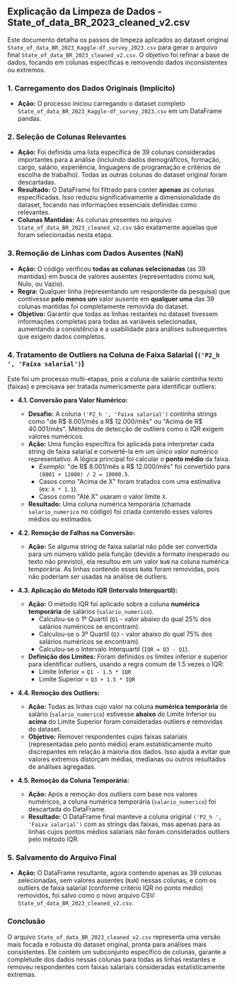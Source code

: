 ## Explicação da Limpeza de Dados - State_of_data_BR_2023_cleaned_v2.csv

Este documento detalha os passos de limpeza aplicados ao dataset original `State_of_data_BR_2023_Kaggle-df_survey_2023.csv` para gerar o arquivo final `State_of_data_BR_2023_cleaned_v2.csv`. O objetivo foi refinar a base de dados, focando em colunas específicas e removendo dados inconsistentes ou extremos.

### 1. Carregamento dos Dados Originais (Implícito)

*   **Ação:** O processo iniciou carregando o dataset completo `State_of_data_BR_2023_Kaggle-df_survey_2023.csv` em um DataFrame pandas.

### 2. Seleção de Colunas Relevantes

*   **Ação:** Foi definida uma lista específica de 39 colunas consideradas importantes para a análise (incluindo dados demográficos, formação, cargo, salário, experiência, linguagens de programação e critérios de escolha de trabalho). Todas as outras colunas do dataset original foram descartadas.
*   **Resultado:** O DataFrame foi filtrado para conter **apenas** as colunas especificadas. Isso reduziu significativamente a dimensionalidade do dataset, focando nas informações essenciais definidas como relevantes.
*   **Colunas Mantidas:** As colunas presentes no arquivo `State_of_data_BR_2023_cleaned_v2.csv` são exatamente aquelas que foram selecionadas nesta etapa.

### 3. Remoção de Linhas com Dados Ausentes (NaN)

*   **Ação:** O código verificou **todas as colunas selecionadas** (as 39 mantidas) em busca de valores ausentes (representados como `NaN`, Nulo, ou Vazio).
*   **Regra:** Qualquer linha (representando um respondente da pesquisa) que contivesse **pelo menos um** valor ausente em **qualquer uma** das 39 colunas mantidas foi completamente removida do dataset.
*   **Objetivo:** Garantir que todas as linhas restantes no dataset tivessem informações completas para todas as variáveis selecionadas, aumentando a consistência e a usabilidade para análises subsequentes que exigem dados completos.

### 4. Tratamento de Outliers na Coluna de Faixa Salarial (`('P2_h ', 'Faixa salarial')`)

Este foi um processo multi-etapas, pois a coluna de salário continha texto (faixas) e precisava ser tratada numericamente para identificar outliers:

*   **4.1. Conversão para Valor Numérico:**
    *   **Desafio:** A coluna `('P2_h ', 'Faixa salarial')` continha strings como "de R$ 8.001/mês a R$ 12.000/mês" ou "Acima de R$ 40.001/mês". Métodos de detecção de outliers como o IQR exigem valores numéricos.
    *   **Ação:** Uma função específica foi aplicada para interpretar cada string de faixa salarial e convertê-la em um único valor numérico representativo. A lógica principal foi calcular o **ponto médio** da faixa.
        *   *Exemplo:* "de R$ 8.001/mês a R$ 12.000/mês" foi convertido para `(8001 + 12000) / 2 = 10000.5`.
        *   Casos como "Acima de X" foram tratados com uma estimativa (ex: `X * 1.1`).
        *   Casos como "Até X" usaram o valor limite `X`.
    *   **Resultado:** Uma coluna numérica temporária (chamada `salario_numerico` no código) foi criada contendo esses valores médios ou estimados.

*   **4.2. Remoção de Falhas na Conversão:**
    *   **Ação:** Se alguma string de faixa salarial não pôde ser convertida para um número válido pela função (devido a formato inesperado ou texto não previsto), ela resultou em um valor `NaN` na coluna numérica temporária. As linhas contendo esses `NaN`s foram removidas, pois não poderiam ser usadas na análise de outliers.

*   **4.3. Aplicação do Método IQR (Intervalo Interquartil):**
    *   **Ação:** O método IQR foi aplicado sobre a coluna **numérica temporária** de salários (`salario_numerico`).
        *   Calculou-se o 1º Quartil (`Q1` - valor abaixo do qual 25% dos salários numéricos se encontram).
        *   Calculou-se o 3º Quartil (`Q3` - valor abaixo do qual 75% dos salários numéricos se encontram).
        *   Calculou-se o Intervalo Interquartil (`IQR = Q3 - Q1`).
    *   **Definição dos Limites:** Foram definidos os limites inferior e superior para identificar outliers, usando a regra comum de 1.5 vezes o IQR:
        *   Limite Inferior = `Q1 - 1.5 * IQR`
        *   Limite Superior = `Q3 + 1.5 * IQR`

*   **4.4. Remoção dos Outliers:**
    *   **Ação:** Todas as linhas cujo valor na coluna **numérica temporária** de salário (`salario_numerico`) estivesse **abaixo** do Limite Inferior ou **acima** do Limite Superior foram consideradas outliers e removidas do dataset.
    *   **Objetivo:** Remover respondentes cujas faixas salariais (representadas pelo ponto médio) eram estatisticamente muito discrepantes em relação à maioria dos dados. Isso ajuda a evitar que valores extremos distorçam médias, medianas ou outros resultados de análises agregadas.

*   **4.5. Remoção da Coluna Temporária:**
    *   **Ação:** Após a remoção dos outliers com base nos valores numéricos, a coluna numérica temporária (`salario_numerico`) foi descartada do DataFrame.
    *   **Resultado:** O DataFrame final manteve a coluna original `('P2_h ', 'Faixa salarial')` com as strings das faixas, mas apenas para as linhas cujos pontos médios salariais não foram considerados outliers pelo método IQR.

### 5. Salvamento do Arquivo Final

*   **Ação:** O DataFrame resultante, agora contendo apenas as 39 colunas selecionadas, sem valores ausentes (`NaN`) nessas colunas, e com os outliers de faixa salarial (conforme critério IQR no ponto médio) removidos, foi salvo como o novo arquivo CSV: `State_of_data_BR_2023_cleaned_v2.csv`.

### Conclusão

O arquivo `State_of_data_BR_2023_cleaned_v2.csv` representa uma versão mais focada e robusta do dataset original, pronta para análises mais consistentes. Ele contém um subconjunto específico de colunas, garante a completude dos dados nessas colunas para todas as linhas restantes e removeu respondentes com faixas salariais consideradas estatisticamente extremas.
